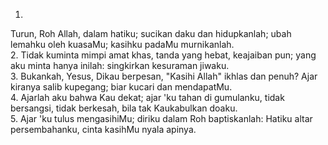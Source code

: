 1.
Turun, Roh Allah, dalam hatiku; sucikan daku dan hidupkanlah;
ubah lemahku oleh kuasaMu; kasihku padaMu murnikanlah.
<br>
2.
Tidak kuminta mimpi amat khas, tanda yang hebat, keajaiban pun;
yang aku minta hanya inilah: singkirkan kesuraman jiwaku.
<br>
3.
Bukankah, Yesus, Dikau berpesan, "Kasihi Allah" ikhlas dan penuh?
Ajar kiranya salib kupegang; biar kucari dan mendapatMu.
<br>
4.
Ajarlah aku bahwa Kau dekat; ajar 'ku tahan di gumulanku,
tidak bersangsi, tidak berkesah, bila tak Kaukabulkan doaku.
<br>
5.
Ajar 'ku tulus mengasihiMu; diriku dalam Roh baptiskanlah:
Hatiku altar persembahanku, cinta kasihMu nyala apinya.